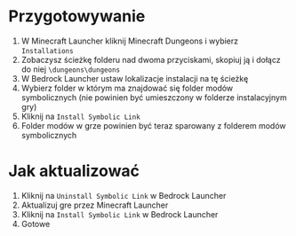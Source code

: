 ﻿# Przygotowywanie
1. W Minecraft Launcher kliknij Minecraft Dungeons i wybierz `Installations`
2. Zobaczysz ścieżkę folderu nad dwoma przyciskami, skopiuj ją i dołącz do niej `\dungeons\dungeons`
3. W Bedrock Launcher ustaw lokalizacje instalacji na tę ścieżkę
4. Wybierz folder w którym ma znajdować się folder modów symbolicznych (nie powinien być umieszczony w folderze instalacyjnym gry)
5. Kliknij na `Install Symbolic Link`
6. Folder modów w grze powinien być teraz sparowany z folderem modów symbolicznych

# Jak aktualizować
1. Kliknij na `Uninstall Symbolic Link` w Bedrock Launcher
2. Aktualizuj gre przez Minecraft Launcher
3. Kliknij na `Install Symbolic Link` w Bedrock Launcher
4. Gotowe